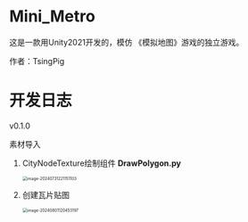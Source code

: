 # Mini_Metro
这是一款用Unity2021开发的，模仿 《模拟地图》游戏的独立游戏。

作者：TsingPig



# 开发日志

v0.1.0

素材导入

1. CityNodeTexture绘制组件 **DrawPolygon.py**

    <img src="C:\Users\TsingPig\AppData\Roaming\Typora\typora-user-images\image-20240731221151103.png" alt="image-20240731221151103" style="zoom:50%;" />

2. 创建瓦片贴图

    <img src="C:\Users\TsingPig\AppData\Roaming\Typora\typora-user-images\image-20240801120453197.png" alt="image-20240801120453197" style="zoom:50%;" />

